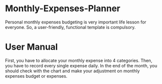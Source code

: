 # Monthly-Expenses-Planner
Personal monthly expenses budgeting is very important life lesson for everyone. So, a user-friendly, functional template is compulsory.

# User Manual
First, you have to allocate your monthly expense into 4 categories. Then, you have to record every single expense daily. In the end of the month, you  should check with the chart and make your adjustment on monthly expenses budget or expenses.
